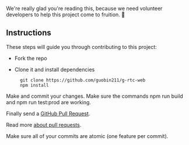We're really glad you're reading this, because we need volunteer developers to help this project come to fruition. 👏

## Instructions

These steps will guide you through contributing to this project:

- Fork the repo
- Clone it and install dependencies

		git clone https://github.com/guobin211/g-rtc-web
		npm install


Make and commit your changes. Make sure the commands npm run build and npm run test:prod are working.

Finally send a [GitHub Pull Request](https://github.com/guobin211/g-rtc-web/compare?expand=1).

Read more [about pull requests](https://help.github.com/articles/about-pull-requests/).

Make sure all of your commits are atomic (one feature per commit).
